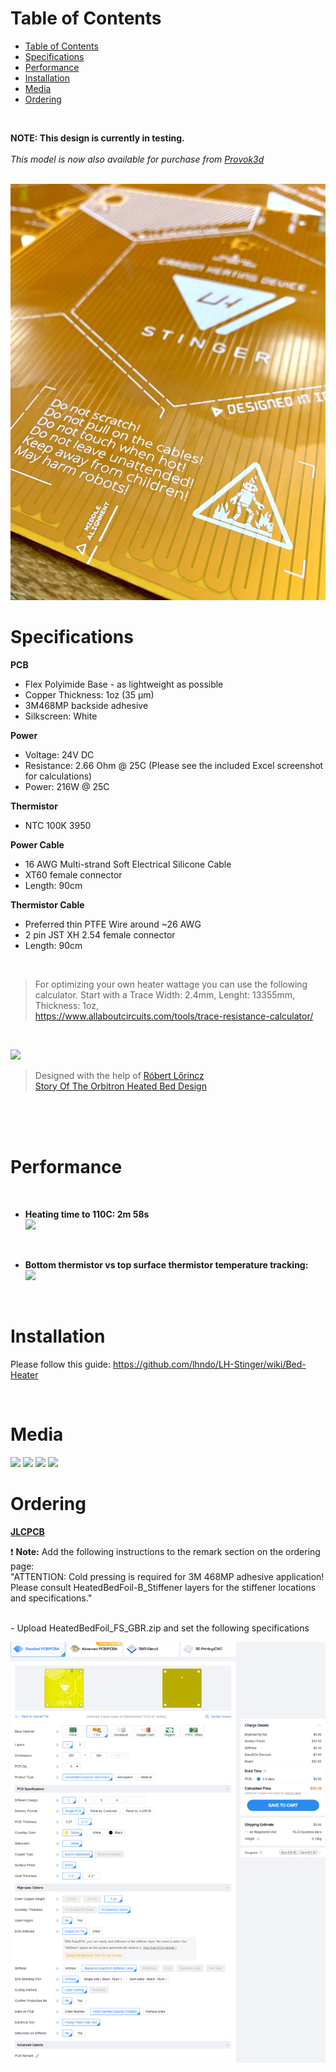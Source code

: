 
# Table of Contents
- [Table of Contents](#table-of-contents)
- [Specifications](#specifications)
- [Performance](#performance)
- [Installation](#installation)
- [Media](#media)
- [Ordering](#ordering)

<br>

**NOTE: This design is currently in testing.**  
<br>
_This model is now also available for purchase from [Provok3d](https://provok3d.com/product-category/printers/lh-stinger/?v=0a10a0b3e53b&sld=211)_  
<br>

![](Images/lh_stinger_heater_pcb.jpg)  

# Specifications  

**PCB**

- Flex Polyimide Base - as lightweight as possible
- Copper Thickness: 1oz (35 µm)
- 3M468MP backside adhesive
- Silkscreen: White

 

**Power** 

- Voltage:  24V DC
- Resistance: 2.66 Ohm @ 25C (Please see the included Excel screenshot for calculations)
- Power: 216W @ 25C

 
**Thermistor** 
- NTC 100K 3950
   

**Power Cable**

 - 16 AWG Multi-strand Soft Electrical Silicone Cable
 - XT60 female connector
 - Length: 90cm  

 
**Thermistor Cable**

- Preferred thin PTFE Wire around ~26 AWG
- 2 pin JST XH 2.54 female connector
- Length: 90cm  
<br>

>For optimizing your own heater wattage you can use the following calculator. Start with a Trace Width: 2.4mm, Lenght: 13355mm, Thickness: 1oz,   
>https://www.allaboutcircuits.com/tools/trace-resistance-calculator/  

<br>

![](Images/Heater_excel.png)  

>Designed with the help of [Róbert Lőrincz](https://www.orbiterprojects.com/)  
>[Story Of The Orbitron Heated Bed Design](https://www.orbiterprojects.com/stories/story-of-the-orbitron-heated-bed-design/) 

<br><br><br>

# Performance

<br>

* **Heating time to 110C: 2m 58s**     
![](Images/heat_time.png)  

<br>

* **Bottom thermistor vs top surface thermistor temperature tracking:**      
![](Images/heat_dev.png)  

<br>

# Installation

Please follow this guide: https://github.com/lhndo/LH-Stinger/wiki/Bed-Heater

<br>

# Media


![](Images/2023_10_21_3325_pcbnew.png)
![](Images/Heater_kicad.png)
![](Images/Heater_Fusion.png)
![](Images/PI%20SilkScreen.png)

# Ordering

**[JLCPCB](https://jlcpcb.com)**

❗ **Note:** Add the following instructions to the remark section on the ordering page:  
"ATTENTION: Cold pressing is required for 3M 468MP adhesive application! 
Please consult HeatedBedFoil-B_Stiffener layers for the stiffener locations and specifications."  

<br>
- Upload HeatedBedFoil_FS_GBR.zip and set the following specifications

![](Images/jlcpcb.png)

